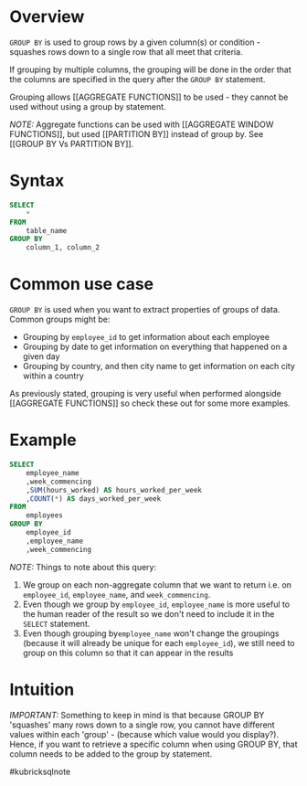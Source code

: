 # Overview
`GROUP BY` is used to group rows by a given column(s) or condition - squashes rows down to a single row that all meet that criteria.

If grouping by multiple columns, the grouping will be done in the order that the columns are specified in the query after the `GROUP BY` statement.

Grouping allows [[AGGREGATE FUNCTIONS]] to be used - they cannot be used without using a group by statement.

*NOTE:* Aggregate functions can be used with [[AGGREGATE WINDOW FUNCTIONS]], but used [[PARTITION BY]] instead of group by. See [[GROUP BY Vs  PARTITION BY]].



# Syntax
```sql
SELECT
	*
FROM
	table_name
GROUP BY
	column_1, column_2
```

# Common use case
`GROUP BY` is used when you want to extract properties of groups of data. Common groups might be:
- Grouping by `employee_id` to get information about each employee
- Grouping by date to get information on everything that happened on a given day
- Grouping by country, and then city name to get information on each city within a country

As previously stated, grouping is very useful when performed alongside [[AGGREGATE FUNCTIONS]] so check these out for some more examples.
# Example
```sql
SELECT
	employee_name
	,week_commencing
	,SUM(hours_worked) AS hours_worked_per_week
	,COUNT(*) AS days_worked_per_week
FROM
	employees
GROUP BY
	employee_id
	,employee_name
	,week_commencing
```
*NOTE:* Things to note about this query:
1. We group on each non-aggregate column that we want to return i.e. on `employee_id`, `employee_name`, and `week_commencing`.
2. Even though we group by `employee_id`, `employee_name` is more useful to the human reader of the result so we don't need to include it in the `SELECT` statement.
3. Even though grouping by`employee_name` won't change the groupings (because it will already be unique for each `employee_id`), we still need to group on this column so that it can appear in the results

# Intuition
*IMPORTANT:* Something to keep in mind is that because GROUP BY 'squashes' many rows down to a single row, you cannot have different values within each 'group' - (because which value would you display?). Hence, if you want to retrieve a specific column when using GROUP BY, that column needs to be added to the group by statement.




#kubricksqlnote
